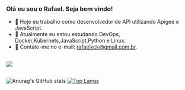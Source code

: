 ### Olá eu sou o Rafael. Seja bem vindo!

- 🔭 Hoje eu trabalho como desenvolvedor de API utilizando Apigee e JavaScript. 
- 🌱 Atualmente eu estou estudando DevOps, Docker,Kubernets,JavaScript,Python e Linux.  
- 🤔 Contate-me no e-mail: rafaelkck@gmail.com.br. 
## 

<a href="https://www.linkedin.com/in/rafael-silva-719920121" target="_blank"><img src="https://img.shields.io/badge/-LinkedIn-%230077B5?style=for-the-badge&logo=linkedin&logoColor=white" target="_blank"></a> 
  ##
![Anurag's GitHub stats](https://github-readme-stats.vercel.app/api?username=KckSilva&show_icons=true&theme=dracula)  [![Top Langs](https://github-readme-stats.vercel.app/api/top-langs/?username=KckSilva&layout=compact)](https://github.com/anuraghazra/github-readme-stats)

  
  
  
  
  
  



